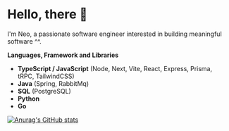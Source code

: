 # Hello, there 👋

I'm Neo, a passionate software engineer interested in building meaningful software ^^.


**Languages, Framework and Libraries**
- **TypeScript / JavaScript**  (Node, Next, Vite, React, Express, Prisma, tRPC, TailwindCSS)
- **Java**  (Spring, RabbitMq)
- **SQL**  (PostgreSQL)
- **Python**
- **Go**

[![Anurag's GitHub stats](https://github-readme-stats.vercel.app/api?username=neocolebunders)](https://github.com/anuraghazra/github-readme-stats)


